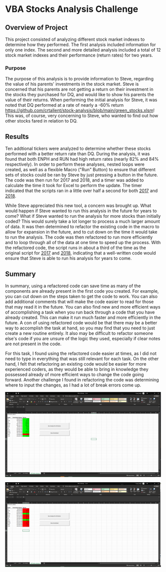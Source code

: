 # VBA Stocks Analysis Challenge

## Overview of Project

This project consisted of analyzing different stock market indexes to determine how they performed.  The first analysis included information for only one index.  The second and more detailed analysis included a total of 12 stock market indexes and their performance (return rates) for two years.

### Purpose

The purpose of this analysis is to provide information to Steve, regarding the value of his parents' investments in the stock market.  Steve is concerned that his parents are not getting a return on their investment in the stocks they purchased for DQ, and would like to show his parents the value of their returns.  When performing the initial analysis for Steve, it was noted that DQ performed at a rate of nearly a -60% return https://github.com/crtallent/stock-analysis/blob/main/green_stocks.xlsm!  This was, of course, very concerning to Steve, who wanted to find out how other stocks fared in relation to DQ.  

## Results

Ten addtional tickers were analyzed to determine whether these stocks performed with a better return rate than DQ.  During the analysis, it was found that both ENPH and RUN had high return rates (nearly 82% and 84% respectively).  In order to perform these analyses, nested loops were created, as well as a flexible Macro ("Run" Button) to ensure that different sets of stocks could be ran by Steve by just pressing a button in the future.  The code was then run for 2017 and 2018, and a timer was added to calculate the time it took for Excel to perform the update.  The timer indicated that the scripts ran in a little over half a second for both [2017](https://github.com/crtallent/Module-2-Challenge/blob/main/Resources/green_stocks%202017b.png) and [2018](https://github.com/crtallent/Module-2-Challenge/blob/main/Resources/green_stocks%202018b.png).

While Steve appreciated this new tool, a concern was brought up.  What would happen if Steve wanted to run this analysis in the future for years to come?  What if Steve wanted to run the analysis for more stocks than initially coded?  This would surely take a lot longer to process a much larger amount of data.  It was then determined to refactor the existing code in the macro to allow for expansion in the future, and to cut down on the time it would take to run the analysis.  The code was then refactored to run more efficiently and to loop through all of the data at one time to speed up the process.  With the refactored code, the script runs in about a third of the time as the original script for [2017](https://github.com/crtallent/Module-2-Challenge/blob/main/Resources/VBA_Challenge_2017b.png) and [2018](https://github.com/crtallent/Module-2-Challenge/blob/main/Resources/VBA_Challenge_2018b.png), indicating that a well-written code would ensure that Steve is able to run his analysis for years to come.

## Summary

In summary, using a refactored code can save time as many of the components are already present in the first code you created.  For example, you can cut down on the steps taken to get the code to work.  You can also add additional comments that will make the code easier to read for those that may read it in the future.  You can also find new and more efficient ways of accomplishing a task when you run back through a code that you have already created.  This can make it run much faster and more efficiently in the future.  A con of using refactored code would be that there may be a better way to accomplish the task at hand, so you may find that you need to just create a new routine entirely.  It also may be difficult to refactor someone else's code if you are unsure of the logic they used, especially if clear notes are not present in the code.

For this task, I found using the refactored code easier at times, as I did not need to type in everything that was still relevant for each task.  On the other hand, I felt that refactoring an existing code would be easier for more experienced coders, as they would be able to bring in knowledge they possessed already of more efficient ways to change the code going forward.  Another challenge I found in refactoring the code was determining where to input the changes, as I had a lot of break errors come up.

![Results_for_2017](https://github.com/crtallent/Module-2-Challenge/blob/main/Resources/VBA_Challenge_Sheet_2017.png)

![Results_for_2018](https://github.com/crtallent/Module-2-Challenge/blob/main/Resources/VBA_Challenge_Sheet_2018.png)
